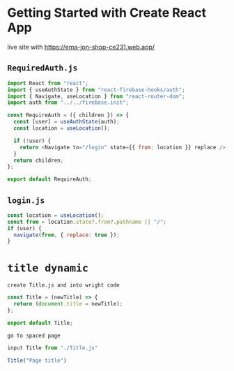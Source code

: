 # Getting Started with Create React App

live site with https://ema-jon-shop-ce231.web.app/

## `RequiredAuth.js`

```javascript
import React from "react";
import { useAuthState } from "react-firebase-hooks/auth";
import { Navigate, useLocation } from "react-router-dom";
import auth from "../../firebase.init";

const RequireAuth = ({ children }) => {
  const [user] = useAuthState(auth);
  const location = useLocation();

  if (!user) {
    return <Navigate to="/login" state={{ from: location }} replace />;
  }
  return children;
};

export default RequireAuth;
```

## `login.js`

```javascript
const location = useLocation();
const from = location.state?.from?.pathname || "/";
if (user) {
  navigate(from, { replace: true });
}
```

# `title dynamic`

`create Title.js and into wright code`

```javascript
const Title = (newTitle) => {
  return (document.title = newTitle);
};

export default Title;
```

`go to spaced page `

```javascript
input Title from "./Title.js"

Title("Page title")
```

